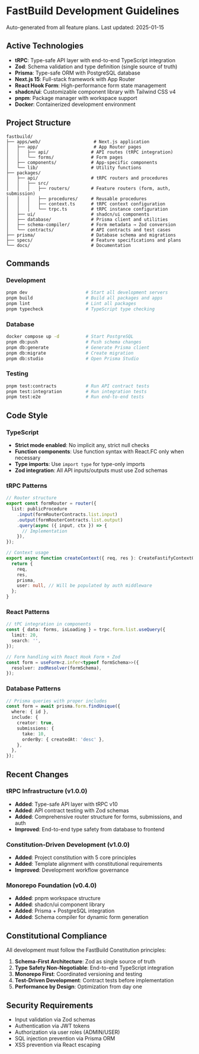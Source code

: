 # FastBuild Development Guidelines

Auto-generated from all feature plans. Last updated: 2025-01-15

## Active Technologies
- **tRPC**: Type-safe API layer with end-to-end TypeScript integration
- **Zod**: Schema validation and type definition (single source of truth)
- **Prisma**: Type-safe ORM with PostgreSQL database
- **Next.js 15**: Full-stack framework with App Router
- **React Hook Form**: High-performance form state management
- **shadcn/ui**: Customizable component library with Tailwind CSS v4
- **pnpm**: Package manager with workspace support
- **Docker**: Containerized development environment

## Project Structure
```
fastbuild/
├── apps/web/                    # Next.js application
│   ├── app/                     # App Router pages
│   │   ├── api/                # API routes (tRPC integration)
│   │   └── forms/              # Form pages
│   ├── components/             # App-specific components
│   └── lib/                    # Utility functions
├── packages/
│   ├── api/                    # tRPC routers and procedures
│   │   ├── src/
│   │   │   ├── routers/        # Feature routers (form, auth, submission)
│   │   │   ├── procedures/     # Reusable procedures
│   │   │   ├── context.ts      # tRPC context configuration
│   │   │   └── trpc.ts         # tRPC instance configuration
│   ├── ui/                     # shadcn/ui components
│   ├── database/               # Prisma client and utilities
│   ├── schema-compiler/        # Form metadata → Zod conversion
│   └── contracts/              # API contracts and test cases
├── prisma/                     # Database schema and migrations
├── specs/                      # Feature specifications and plans
└── docs/                       # Documentation
```

## Commands
### Development
```bash
pnpm dev                      # Start all development servers
pnpm build                    # Build all packages and apps
pnpm lint                     # Lint all packages
pnpm typecheck                # TypeScript type checking
```

### Database
```bash
docker compose up -d          # Start PostgreSQL
pnpm db:push                  # Push schema changes
pnpm db:generate              # Generate Prisma client
pnpm db:migrate               # Create migration
pnpm db:studio                # Open Prisma Studio
```

### Testing
```bash
pnpm test:contracts           # Run API contract tests
pnpm test:integration         # Run integration tests
pnpm test:e2e                 # Run end-to-end tests
```

## Code Style
### TypeScript
- **Strict mode enabled**: No implicit any, strict null checks
- **Function components**: Use function syntax with React.FC only when necessary
- **Type imports**: Use `import type` for type-only imports
- **Zod integration**: All API inputs/outputs must use Zod schemas

### tRPC Patterns
```typescript
// Router structure
export const formRouter = router({
  list: publicProcedure
    .input(formRouterContracts.list.input)
    .output(formRouterContracts.list.output)
    .query(async ({ input, ctx }) => {
      // Implementation
    }),
});

// Context usage
export async function createContext({ req, res }: CreateFastifyContextOptions) {
  return {
    req,
    res,
    prisma,
    user: null, // Will be populated by auth middleware
  };
}
```

### React Patterns
```typescript
// tPC integration in components
const { data: forms, isLoading } = trpc.form.list.useQuery({
  limit: 20,
  search: '',
});

// Form handling with React Hook Form + Zod
const form = useForm<z.infer<typeof formSchema>>({
  resolver: zodResolver(formSchema),
});
```

### Database Patterns
```typescript
// Prisma queries with proper includes
const form = await prisma.form.findUnique({
  where: { id },
  include: {
    creator: true,
    submissions: {
      take: 10,
      orderBy: { createdAt: 'desc' },
    },
  },
});
```

## Recent Changes
### tRPC Infrastructure (v1.0.0)
- **Added**: Type-safe API layer with tRPC v10
- **Added**: API contract testing with Zod schemas
- **Added**: Comprehensive router structure for forms, submissions, and auth
- **Improved**: End-to-end type safety from database to frontend

### Constitution-Driven Development (v1.0.0)
- **Added**: Project constitution with 5 core principles
- **Added**: Template alignment with constitutional requirements
- **Improved**: Development workflow governance

### Monorepo Foundation (v0.4.0)
- **Added**: pnpm workspace structure
- **Added**: shadcn/ui component library
- **Added**: Prisma + PostgreSQL integration
- **Added**: Schema compiler for dynamic form generation

<!-- MANUAL ADDITIONS START -->
## Constitutional Compliance
All development must follow the FastBuild Constitution principles:

1. **Schema-First Architecture**: Zod as single source of truth
2. **Type Safety Non-Negotiable**: End-to-end TypeScript integration
3. **Monorepo First**: Coordinated versioning and testing
4. **Test-Driven Development**: Contract tests before implementation
5. **Performance by Design**: Optimization from day one

## Security Requirements
- Input validation via Zod schemas
- Authentication via JWT tokens
- Authorization via user roles (ADMIN/USER)
- SQL injection prevention via Prisma ORM
- XSS prevention via React escaping
<!-- MANUAL ADDITIONS END -->